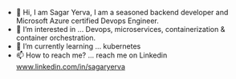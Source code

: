 - 👋 Hi, I am Sagar Yerva, I am a seasoned backend developer and Microsoft Azure certified Devops Engineer.
- 👀 I’m interested in ... Devops, microservices, containerization & container orchestration.
- 🌱 I’m currently learning ... kubernetes
- 📫 How to reach me? ... reach me on Linkedin www.linkedin.com/in/sagaryerva 

<!---
icanseesharp/icanseesharp is a ✨ special ✨ repository because its `README.md` (this file) appears on your GitHub profile.
You can click the Preview link to take a look at your changes.
--->
